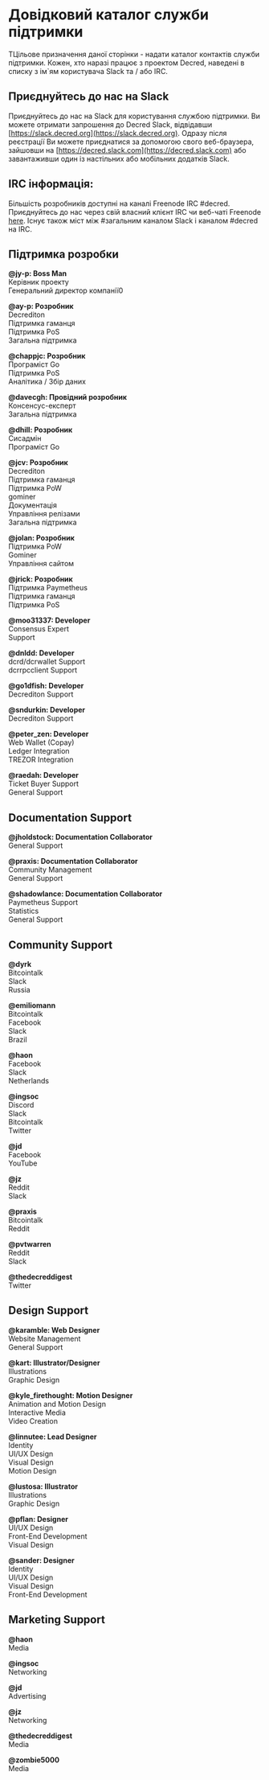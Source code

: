 # Довідковий каталог служби підтримки 

TЦільове призначення даної сторінки - надати каталог контактів служби підтримки. Кожен, хто наразі працює з проектом Decred, наведені в списку з ім`ям користувача Slack та / або IRC.

## Приєднуйтесь до нас на Slack

Приєднуйтесь до нас на Slack для користування службою підтримки. Ви можете отримати запрошення до Decred Slack, відвідавши [https://slack.decred.org](https://slack.decred.org). Одразу після реєстрації Ви можете приєднатися за допомогою свого веб-браузера, зайшовши на [https://decred.slack.com](https://decred.slack.com) або завантаживши один із настільних або мобільних додатків Slack.

## IRC інформація:

Більшість розробників доступні на каналі Freenode IRC #decred. Приєднуйтесь до нас через свій власний клієнт IRC чи веб-чаті Freenode [here](https://webchat.freenode.net/?channels=decred&uio=d4). Існує також міст між #загальним каналом Slack і каналом #decred на IRC.

## Підтримка розробки

**@jy-p: Boss Man** <br />
Керівник проекту <br />
Генеральний директор компанії0

**@ay-p: Розробник** <br />
Decrediton<br />
Підтримка гаманця<br />
Підтримка PoS<br />
Загальна підтримка  

**@chappjc: Розробник** <br />
Програміст Go<br />
Підтримка PoS<br />
Аналітика / Збір даних

**@davecgh: Провідний розробник** <br />
Консенсус-експерт<br />
Загальна підтримка

**@dhill: Розробник** <br />
Сисадмін<br />
Програміст Go 

**@jcv: Розробник** <br />
Decrediton<br />
Підтримка гаманця<br />
Підтримка PoW<br />
gominer<br />
Документація<br />
Управління релізами<br />
Загальна підтримка

**@jolan: Розробник** <br />
Підтримка PoW<br />
Gominer<br /> 
Управління сайтом

**@jrick: Розробник** <br />
Підтримка Paymetheus<br />
Підтримка гаманця<br /> 
Підтримка PoS

**@moo31337: Developer** <br />
Consensus Expert<br />
Support

**@dnldd: Developer** <br />
dcrd/dcrwallet Support<br />
dcrrpcclient Support

**@go1dfish: Developer** <br />
Decrediton Support

**@sndurkin: Developer** <br />
Decrediton Support

**@peter_zen: Developer** <br />
Web Wallet (Copay) <br />
Ledger Integration <br />
TREZOR Integration

**@raedah: Developer** <br />
Ticket Buyer Support<br />
General Support

## Documentation Support

**@jholdstock: Documentation Collaborator** <br />
General Support

**@praxis: Documentation Collaborator** <br />
Community Management<br />
General Support

**@shadowlance: Documentation Collaborator** <br />
Paymetheus Support<br />
Statistics<br />
General Support

## Community Support

**@dyrk**<br />
Bitcointalk<br />
Slack<br />
Russia

**@emiliomann**<br />
Bitcointalk<br />
Facebook<br />
Slack<br />
Brazil

**@haon**<br />
Facebook<br />
Slack<br />
Netherlands

**@ingsoc**<br />
Discord<br />
Slack<br />
Bitcointalk<br />
Twitter

**@jd**<br />
Facebook<br />
YouTube

**@jz**<br />
Reddit<br />
Slack

**@praxis**<br />
Bitcointalk<br />
Reddit

**@pvtwarren**<br />
Reddit<br />
Slack

**@thedecreddigest**<br />
Twitter

## Design Support

**@karamble: Web Designer** <br />
Website Management<br />
General Support 

**@kart: Illustrator/Designer** <br />
Illustrations <br />
Graphic Design

**@kyle_firethought: Motion Designer** <br />
Animation and Motion Design <br />
Interactive Media <br />
Video Creation

**@linnutee: Lead Designer** <br />
Identity<br />
UI/UX Design<br />
Visual Design<br />
Motion Design

**@lustosa: Illustrator** <br />
Illustrations <br />
Graphic Design

**@pflan: Designer** <br />
UI/UX Design<br />
Front-End Development<br />
Visual Design

**@sander: Designer** <br />
Identity<br />
UI/UX Design<br />
Visual Design<br />
Front-End Development

## Marketing Support

**@haon**<br />
Media

**@ingsoc**<br />
Networking

**@jd**<br />
Advertising

**@jz**<br />
Networking

**@thedecreddigest**<br />
Media

**@zombie5000**<br />
Media

